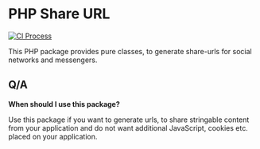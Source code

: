 # PHP Share URL
[![CI Process](https://github.com/AMartinNo1/php-social-share/actions/workflows/default.yml/badge.svg)](https://github.com/AMartinNo1/php-social-share/actions/workflows/default.yml)

This PHP package provides pure classes, to generate share-urls for social networks and messengers.

## Q/A

**When should I use this package?**

Use this package if you want to generate urls, to share stringable
content from your application and do not want additional JavaScript,
cookies etc. placed on your application.